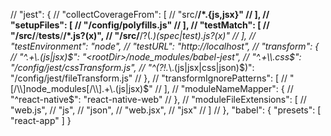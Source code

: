 //   "jest": {
//     "collectCoverageFrom": [
//       "src/**/*.{js,jsx}"
//     ],
//     "setupFiles": [
//       "<rootDir>/config/polyfills.js"
//     ],
//     "testMatch": [
//       "<rootDir>/src/**/__tests__/**/*.js?(x)",
//       "<rootDir>/src/**/?(*.)(spec|test).js?(x)"
//     ],
//     "testEnvironment": "node",
//     "testURL": "http://localhost",
//     "transform": {
//       "^.+\\.(js|jsx)$": "<rootDir>/node_modules/babel-jest",
//       "^.+\\.css$": "<rootDir>/config/jest/cssTransform.js",
//       "^(?!.*\\.(js|jsx|css|json)$)": "<rootDir>/config/jest/fileTransform.js"
//     },
//     "transformIgnorePatterns": [
//       "[/\\\\]node_modules[/\\\\].+\\.(js|jsx)$"
//     ],
//     "moduleNameMapper": {
//       "^react-native$": "react-native-web"
//     },
//     "moduleFileExtensions": [
//       "web.js",
//       "js",
//       "json",
//       "web.jsx",
//       "jsx"
//     ]
//   },
"babel": {
    "presets": [
      "react-app"
    ]
  }